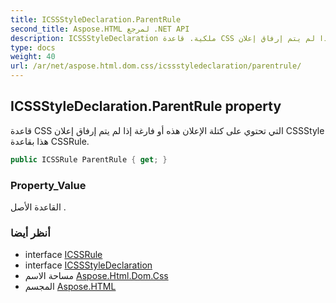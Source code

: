 ```yaml
---
title: ICSSStyleDeclaration.ParentRule
second_title: Aspose.HTML لمرجع .NET API
description: ICSSStyleDeclaration ملكية. قاعدة CSS التي تحتوي على كتلة الإعلان هذه أو فارغة إذا لم يتم إرفاق إعلان CSSStyle هذا بقاعدة CSSRule.
type: docs
weight: 40
url: /ar/net/aspose.html.dom.css/icssstyledeclaration/parentrule/
---
```

## ICSSStyleDeclaration.ParentRule property

قاعدة CSS التي تحتوي على كتلة الإعلان هذه أو فارغة إذا لم يتم إرفاق إعلان CSSStyle هذا بقاعدة CSSRule.

```csharp
public ICSSRule ParentRule { get; }
```

### Property_Value

القاعدة الأصل .

### أنظر أيضا

* interface [ICSSRule](../../icssrule/)
* interface [ICSSStyleDeclaration](../)
* مساحة الاسم [Aspose.Html.Dom.Css](../../icssstyledeclaration/)
* المجسم [Aspose.HTML](../../../)


